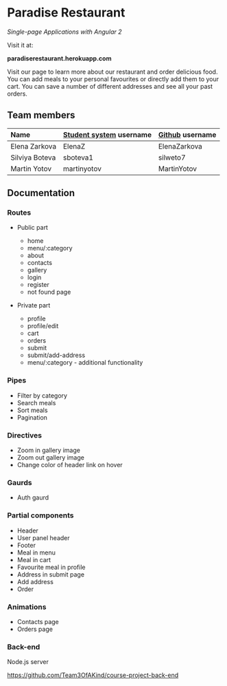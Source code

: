 # Paradise Restaurant
_Single-page Applications with Angular 2_

Visit it at:

**paradiserestaurant.herokuapp.com**

Visit our page to learn more about our restaurant and order delicious food. You can add meals to your personal favourites or directly add them to your cart. You can save a number of different addresses and see all your past orders.

## Team members
| Name | [Student system](https://telerikacademy.com) username | [Github](https://github.com) username|
|:----|:-----------------------|:-----------------------------|
| Elena Zarkova  | ElenaZ      | ElenaZarkova  |
| Silviya Boteva | sboteva1    | silweto7      |
| Martin Yotov   | martinyotov | MartinYotov   |

## Documentation

### Routes
- Public part
    - home
    - menu/:category
    - about
    - contacts
    - gallery
    - login
    - register
    - not found page

- Private part
    - profile 
    - profile/edit    
    - cart
    - orders
    - submit
    - submit/add-address
    - menu/:category - additional functionality

### Pipes
- Filter by category
- Search meals
- Sort meals
- Pagination

### Directives
- Zoom in gallery image
- Zoom out gallery image
- Change color of header link on hover

### Gaurds
- Auth gaurd

### Partial components
- Header
- User panel header
- Footer
- Meal in menu
- Meal in cart
- Favourite meal in profile
- Address in submit page
- Add address
- Order

### Animations
- Contacts page
- Orders page

### Back-end
Node.js server

https://github.com/Team3OfAKind/course-project-back-end



